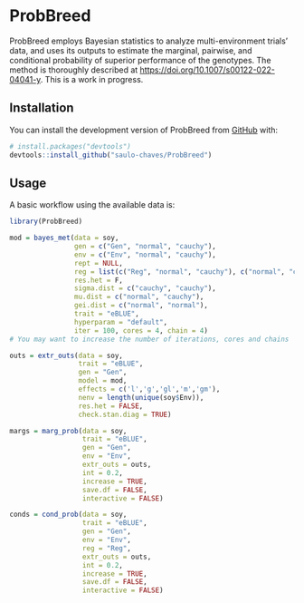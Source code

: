 
<!-- README.md is generated from README.Rmd. Please edit that file -->

# ProbBreed

<!-- badges: start -->
<!-- badges: end -->

ProbBreed employs Bayesian statistics to analyze multi-environment
trials’ data, and uses its outputs to estimate the marginal, pairwise,
and conditional probability of superior performance of the genotypes.
The method is thoroughly described at
<https://doi.org/10.1007/s00122-022-04041-y>. This is a work in
progress.

## Installation

You can install the development version of ProbBreed from
[GitHub](https://github.com/) with:

``` r
# install.packages("devtools")
devtools::install_github("saulo-chaves/ProbBreed")
```

## Usage

A basic workflow using the available data is:

``` r
library(ProbBreed)

mod = bayes_met(data = soy,
                gen = c("Gen", "normal", "cauchy"),
                env = c("Env", "normal", "cauchy"),
                rept = NULL,
                reg = list(c("Reg", "normal", "cauchy"), c("normal", "cauchy")),
                res.het = F,
                sigma.dist = c("cauchy", "cauchy"),
                mu.dist = c("normal", "cauchy"),
                gei.dist = c("normal", "normal"),
                trait = "eBLUE", 
                hyperparam = "default",
                iter = 100, cores = 4, chain = 4)
# You may want to increase the number of iterations, cores and chains

outs = extr_outs(data = soy, 
                 trait = "eBLUE", 
                 gen = "Gen", 
                 model = mod, 
                 effects = c('l','g','gl','m','gm'),
                 nenv = length(unique(soy$Env)), 
                 res.het = FALSE,
                 check.stan.diag = TRUE)

margs = marg_prob(data = soy, 
                  trait = "eBLUE",
                  gen = "Gen", 
                  env = "Env",
                  extr_outs = outs, 
                  int = 0.2,
                  increase = TRUE, 
                  save.df = FALSE, 
                  interactive = FALSE)

conds = cond_prob(data = soy, 
                  trait = "eBLUE",
                  gen = "Gen", 
                  env = "Env",
                  reg = "Reg",
                  extr_outs = outs, 
                  int = 0.2,
                  increase = TRUE, 
                  save.df = FALSE, 
                  interactive = FALSE)
```

